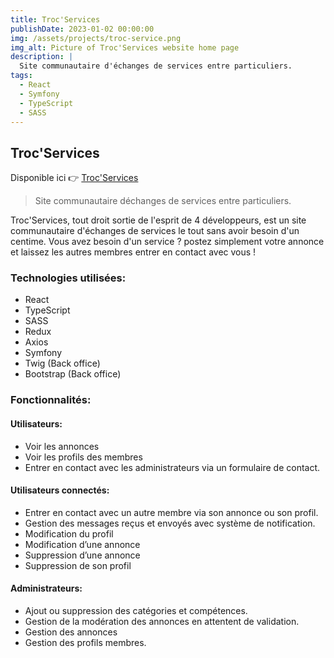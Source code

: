 ```yaml
---
title: Troc'Services
publishDate: 2023-01-02 00:00:00
img: /assets/projects/troc-service.png
img_alt: Picture of Troc'Services website home page
description: |
  Site communautaire d'échanges de services entre particuliers.
tags:
  - React
  - Symfony
  - TypeScript
  - SASS
---
```


## Troc'Services

Disponible ici 👉 <a href="https://trocservices.fr">Troc'Services</a>
> Site communautaire déchanges de services entre particuliers.


Troc'Services, tout droit sortie de l'esprit de 4 développeurs, est un site communautaire d'échanges de services le tout sans avoir besoin d'un centime. Vous avez besoin d'un service ? postez simplement votre annonce et laissez les autres membres entrer en contact avec vous !

### Technologies utilisées:

- React
- TypeScript
- SASS
- Redux
- Axios
- Symfony
- Twig (Back office)
- Bootstrap (Back office)

### Fonctionnalités:
#### Utilisateurs:
- Voir les annonces
- Voir les profils des membres
- Entrer en contact avec les administrateurs via un formulaire de contact.
#### Utilisateurs connectés:
- Entrer en contact avec un autre membre via son annonce ou son profil.
- Gestion des messages reçus et envoyés avec système de notification.
- Modification du profil
- Modification d’une annonce
- Suppression d’une annonce
- Suppression de son profil
#### Administrateurs:
- Ajout ou suppression des catégories et compétences.
- Gestion de la modération des annonces en attentent de validation.
- Gestion des annonces
- Gestion des profils membres.
